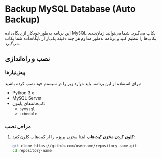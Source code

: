 # Backup MySQL Database (Auto Backup)

این برنامه به‌طور خودکار از پایگاه‌داده MySQL بکاپ می‌گیرد. شما می‌توانید زمان‌بندی بکاپ‌ها را تنظیم کنید و برنامه به‌طور مداوم هر چند دقیقه یک‌بار از پایگاه‌داده شما بکاپ می‌گیرد.

## نصب و راه‌اندازی

### پیش‌نیازها
برای استفاده از این برنامه، باید موارد زیر را در سیستم خود نصب کرده باشید:

- Python 3.x
- MySQL Server
- کتابخانه‌های پایتون:
  - `pymysql`
  - `schedule`

### مراحل نصب

1. **کلون کردن مخزن گیت‌هاب**
   ابتدا مخزن پروژه را از گیت‌هاب کلون کنید:
   ```bash
   git clone https://github.com/username/repository-name.git
   cd repository-name
